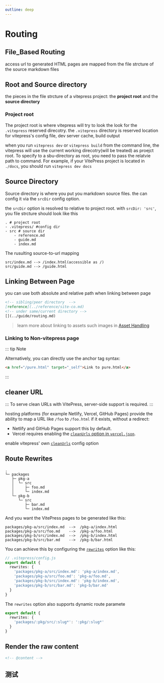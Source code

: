 ```yaml
---
outline: deep
---
```


# Routing


## File_Based Routing

access url to generated HTML pages are mapped from the file strcture of the  source markdown files 

## Root and Source directory

the pieces in the file strcture of a vitepress project: the **project root** and the **source directory**

### Project root

The project root is where vitepress will try to look the look for the `.vitepress` reserved direcotry. the `.vitepress` directory is reserved location for vitepress's config file, dev server cache, build output

when you run `vitepress dev` or `vitepress build` from the command line, the vitepress will use the current working direcotry(will be treated) as proejct root. To specify to a sbu-directory as root, you need to pass the relatvie path to command. For example, if your VitePress project is located in `./docs`, you should run `vitepress dev docs`



## Source Directory

Source directory is where you put you markdown source files.
the can config it via the `srcDir` config option.

the `srcDir` option is resolved to relative to project root.
with `srcDir: 'src'`, you file strcture should look like this

```tree
. # project root
- .vitepress/ #config dir
- src # source dir
    - reference.md
    - guide.md
    - index.md
```

The rusulting source-to-url mapping
```url-mapping
src/index.md --> /index.html(accessible as /)
src/guide.md --> /guide.html
```

## Linking Between Page

you can use both absolute and relative path when linking between page


```md
<!-- sibling/peer directory  -->
[reference](../reference/site-co.md)
<!-- under same/current directory -->
[](../guide/routing.md)
```


> learn more about linking to assets such images in [Asset Handling](./asset-handling)

### Linking to Non-vitepress page

::: tip Note

Alternatively, you can directly use the anchor tag syntax:

```md
<a href="/pure.html" target="_self">Link to pure.html</a>
```

:::

## cleaner URL

:::
To serve clean URLs with VitePress, server-side support is required.
:::


hosting platforms (for example Netlify, Vercel, GitHub Pages) provide the ability to map a URL like `/foo` to `/foo.html` if it exists, without a redirect:



- Netlify and GitHub Pages support this by default.
- Vercel requires enabling the [`cleanUrls` option in `vercel.json`](https://vercel.com/docs/concepts/projects/project-configuration#cleanurls).

enable vitepress' own [`cleanUrls`](../reference/site-config#cleanurls) config option


## Route Rewrites


```
.
└─ packages
   ├─ pkg-a
   │  └─ src
   │     ├─ foo.md
   │     └─ index.md
   └─ pkg-b
      └─ src
         ├─ bar.md
         └─ index.md
```

And you want the VitePress pages to be generated like this:

```
packages/pkg-a/src/index.md  -->  /pkg-a/index.html
packages/pkg-a/src/foo.md    -->  /pkg-a/foo.html
packages/pkg-b/src/index.md  -->  /pkg-b/index.html
packages/pkg-b/src/bar.md    -->  /pkg-b/bar.html
```

You can achieve this by configuring the [`rewrites`](../reference/site-config#rewrites) option like this:

```ts
// .vitepress/config.js
export default {
  rewrites: {
    'packages/pkg-a/src/index.md': 'pkg-a/index.md',
    'packages/pkg-a/src/foo.md': 'pkg-a/foo.md',
    'packages/pkg-b/src/index.md': 'pkg-b/index.md',
    'packages/pkg-b/src/bar.md': 'pkg-b/bar.md'
  }
}
```
The `rewrites` option also supports dynamic route paramete

```ts
export default {
  rewrites: {
    'packages/:pkg/src/:slug*': ':pkg/:slug*'
  }
}
```

## Render the raw content

```md
<!-- @content -->
```

## 测试 